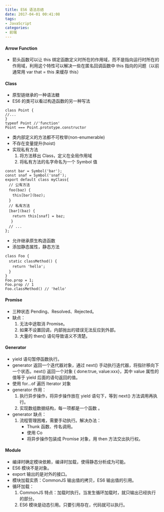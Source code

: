 ```yaml
---
title: ES6 语法总结
date: 2017-04-01 00:41:08
tags:
- JavaScript
categories:
- 前端
---
```

#### Arrow Function
- 箭头函数可以让 this 绑定函数定义时所在的作用域，而不是指向运行时所在的作用域，利用这个特性可以解决一些在匿名回调函数中 this 指向的问题（以前通常用 var that = this 来缓存 this）

#### Class
- 原型链继承的一种语法糖
- ES6 的类可以看过构造函数的另一种写法
```
class Point {
//...
}
typeof Point //'function'
Point === Point.prototype.constructor
```
- 类内部定义的方法都不可枚举(non-enumerable)
- 不存在变量提升(hoist)
- 实现私有方法
  1. 将方法移出 Class，定义在全局作用域
  2. 将私有方法的名字命名为一个 Symbol 值

```
const bar = Symbol('bar');
const snaf = Symbol('snaf');
export default class myClass{
　// 公有方法
　foo(baz) {
　　this[bar](baz);
　}
　// 私有方法
　[bar](baz) {
　　return this[snaf] = baz;
 　}
　// ...
};
```
- 允许继承原生构造函数
- 添加静态属性，静态方法
```
class Foo {
　static classMethod() {
　　return 'hello';
　}
}
Foo.prop = 1;
Foo.prop // 1
Foo.classMethod() // 'hello'
```

#### Promise
- 三种状态 Pending、Resolved、Rejected。
- 缺点：
  1. 无法中途取消 Promise。
  2. 如果不设置回调，内部抛出的错误无法反应到外部。
  3. 大量的 then() 语句导致语义不清楚。

#### Generator
- yield 语句暂停函数执行。
- generator 返回一个迭代器对象，通过 next() 手动执行迭代器，将指针移向下一个状态。next() 返回一个对象 { done:true, value:xxx}，其中 value 属性的值等于 yield 后面的语句返回的值。
- 使用 for...of 遍历 Iterator 对象
- generator 作用：
  1.  执行异步操作，将异步操作放在 yield 语句下，等到 next() 方法调用再执行。
  2. 实现数组数据结构，每一项都是一个函数 。
- generator 缺点：
  1. 流程管理困难，需要手动执行。解决办法：
      - Thunk 函数、传名调用。
      - 使用 Co　
      - 将异步操作包装成 Promise 对象，用 then 方法交出执行权。

#### Module
- 编译时确定模块依赖，编译时加载，使得静态分析成为可能。
- ES6 模块不是对象。
- export 输出的是对外的接口。
- 模块加载实质：CommonJS 输出值的拷贝，ES6 输出值的引用。
- 循环加载：
  1. CommonJS 特点：加载时执行。当发生循环加载时，就只输出已经执行的部分。
  2. ES6 模块是动态引用。只要引用存在，代码就可以执行。
